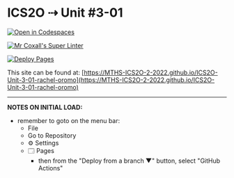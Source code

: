 # ICS2O ⇢ Unit #3-01

[![Open in Codespaces](https://classroom.github.com/assets/launch-codespace-f4981d0f882b2a3f0472912d15f9806d57e124e0fc890972558857b51b24a6f9.svg)](https://classroom.github.com/open-in-codespaces?assignment_repo_id=10691071)

[![Mr Coxall's Super Linter](https://github.com/MTHS-ICS2O-2-2022/ICS2O-Unit-3-01-rachel-oromo/workflows/Mr%20Coxall's%20Super%20Linter/badge.svg)](https://github.com/MTHS-ICS2O-2-2022/ICS2O-Unit-3-01-rachel-oromo/actions)

[![Deploy Pages](https://github.com/MTHS-ICS2O-2-2022/ICS2O-Unit-3-01-rachel-oromo/workflows/Deploy%20Pages/badge.svg)](https://github.com/MTHS-ICS2O-2-2022/ICS2O-Unit-3-01-rachel-oromo/actions)

This site can be found at: [https://MTHS-ICS2O-2-2022.github.io/ICS2O-Unit-3-01-rachel-oromo](https://MTHS-ICS2O-2-2022.github.io/ICS2O-Unit-3-01-rachel-oromo)

---

**NOTES ON INITIAL LOAD:**
- remember to goto on the menu bar:
  - File
  - Go to Repository
  - ⚙ Settings
  - 🗔 Pages
    - then from the "Deploy from a branch ▼" button, select "GitHub Actions"

